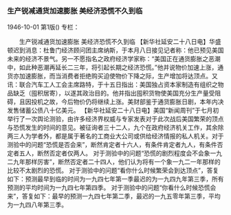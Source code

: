 ### 生产锐减通货加速膨胀  美经济恐慌不久到临

1946-10-01
第1版()
专栏：

　　生产锐减通货加速膨胀
    美经济恐慌不久到临
    【新华社延安二十八日电】华盛顿迟到消息：杜鲁门经济顾问团主席纳斯，于本月八日接见记者称：他已预见美国未来的经济不景气。另一不愿指名之政府经济学家称：“美国正在通货膨胀之恶潮中，如此种恶潮再延长二三年，将引起长期之经济恐慌。”他并说物价加速上涨，通货亦加速膨胀，而当消费者拒绝购买迫使物价下降之际，生产增加将达顶点。又讯：联合汽车工人工会主席路特，于十五日指出：美国独占资本家制造有组织之物品缺乏（囤积居寄），以遂其政治目的。他并指出囤积货物使美国充分生产量受阻碍，且因投机之故，今后物价仍将继续上涨。美财部鉴于通货膨胀日剧，本年内决发售储蓄公债八十亿美元。
    【新华社延安二十八日电】美国“新闻周刊”于七月初举行了一次舆论测验，由许多经济界权威与专家发表对于此次战后美国繁荣的顶点与恐慌发生的时间的意见。被征询者三十二人，九个在政府经济机关工作，其余除两三人为学者外，都是属于著名的工商业大公司或供给经济情报的私人机关。对于测验中的问题“恐慌是否会来”，断然肯定者十六人，有条件肯定者九人，有条件否定者五人，断然否定者仅两人。
    对于测验中的问题“恐慌的剧烈程度会不会象一九二九年那样厉害”，断然否定者二十四人，他们认为将有一个象一九二一年那样的比较不太剧烈的恐慌。
    对于测验中的问题“看你什么时候繁荣会到达顶点”，答复如下：预测最早到临的时间为一九四七年第一季最迟的为一九四九年第三季，所有预测的平均时间为一九四七年第四季。
    对于测验中的问题“你看什么时候恐慌会来”，答复如下：最早的预测一九四七年第二季，最迟的一九五零年第三季，平均为一九四八年第三季。
